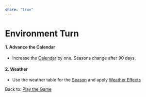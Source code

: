 ```yaml
---
share: "true"
---
```




# Environment Turn

#### 1. Advance the Calendar
- Increase the [Calendar](Calendar.html) by one. Seasons change after 90 days.

#### 2. Weather
- Use the weather table for the [Season](./Season.html) and apply [Weather Effects](./Weather%20Effects.html)

Back to: [Play the Game](./Play%20the%20Game.html)
